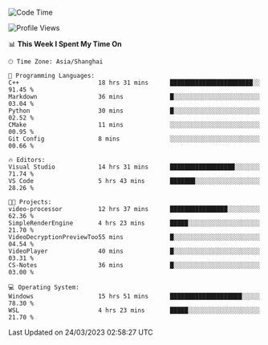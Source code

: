 <!--START_SECTION:waka-->
![Code Time](http://img.shields.io/badge/Code%20Time-799%20hrs%2017%20mins-blue)

![Profile Views](http://img.shields.io/badge/Profile%20Views-2-blue)

📊 **This Week I Spent My Time On** 

```text
🕑︎ Time Zone: Asia/Shanghai

💬 Programming Languages: 
C++                      18 hrs 31 mins      ███████████████████████░░   91.45 % 
Markdown                 36 mins             █░░░░░░░░░░░░░░░░░░░░░░░░   03.04 % 
Python                   30 mins             █░░░░░░░░░░░░░░░░░░░░░░░░   02.52 % 
CMake                    11 mins             ░░░░░░░░░░░░░░░░░░░░░░░░░   00.95 % 
Git Config               8 mins              ░░░░░░░░░░░░░░░░░░░░░░░░░   00.66 % 

🔥 Editors: 
Visual Studio            14 hrs 31 mins      ██████████████████░░░░░░░   71.74 % 
VS Code                  5 hrs 43 mins       ███████░░░░░░░░░░░░░░░░░░   28.26 % 

🐱‍💻 Projects: 
video-processor          12 hrs 37 mins      ████████████████░░░░░░░░░   62.36 % 
SimpleRenderEngine       4 hrs 23 mins       █████░░░░░░░░░░░░░░░░░░░░   21.70 % 
VideoDecryptionPreviewToo55 mins             █░░░░░░░░░░░░░░░░░░░░░░░░   04.54 % 
VideoPlayer              40 mins             █░░░░░░░░░░░░░░░░░░░░░░░░   03.31 % 
CS-Notes                 36 mins             █░░░░░░░░░░░░░░░░░░░░░░░░   03.00 % 

💻 Operating System: 
Windows                  15 hrs 51 mins      ████████████████████░░░░░   78.30 % 
WSL                      4 hrs 23 mins       █████░░░░░░░░░░░░░░░░░░░░   21.70 % 
```


 Last Updated on 24/03/2023 02:58:27 UTC
<!--END_SECTION:waka-->